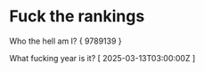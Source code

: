 # Fuck the rankings

Who the hell am I?
{ 9789139 }

What fucking year is it?
[ 2025-03-13T03:00:00Z ]
